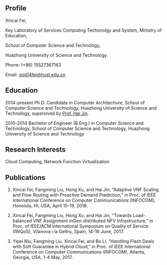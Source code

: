 ## Profile

Xincai Fei,

Key Laboratory of Services Computing Techonolgy and System, Ministry of Education,

School of Computer Science and Technology,

Huazhong University of Science and Technology.

Phone: (+86) 15527367163

Email: god14fei@hust.edu.cn

## Education

2014-present       Ph.D. Candidate in Computer Architechure, School of Computer Science and Technology, Huazhong University of Science and Technology, supersived by [Prof. Hai Jin](http://grid.hust.edu.cn/hjin/).

2010-2014           Bachelor of Engineer (B.Eng.) in Computer Science and Technology, School of Computer Science and Technology, Huazhong University of Science and Technology

## Research Interests

Cloud Computing, Network Function Virtualization


## Publications

1. Xincai Fei, Fangming Liu, Hong Xu, and Hai Jin, “Adaptive VNF Scaling and Flow Routing with Proactive Demand Prediction," in Proc. of IEEE International Conference on Computer Communications (INFOCOM), Honolulu, HI, USA, April 15-19, 2018.

2. Xincai Fei, Fangming Liu, Hong Xu, and Hai Jin, “Towards Load-balanced VNF Assignment inGeo-distributed NFV Infrastructure," in Proc. of IEEE/ACM International Symposium on Quality of Service (IWQoS), Vilanova i la Geltru, Spain, 14-16 June, 2017.

3. Yipei Niu, Fangming Liu, Xincai Fei, and Bo Li, “Handling Flash Deals with Soft Guarantee in Hybrid Cloud," in Proc. of IEEE International Conference on Computer Communications (INFOCOM), Atlanta, Georgia, USA, 1-4 May, 2017.
